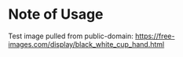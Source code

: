 # Note of Usage
Test image pulled from public-domain:
https://free-images.com/display/black_white_cup_hand.html

